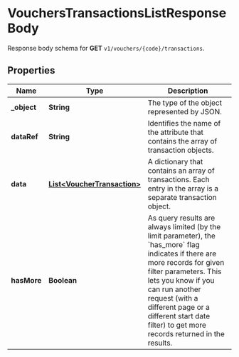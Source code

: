 

# VouchersTransactionsListResponseBody

Response body schema for **GET** `v1/vouchers/{code}/transactions`.

## Properties

| Name | Type | Description |
|------------ | ------------- | ------------- |
|**_object** | **String** | The type of the object represented by JSON. |
|**dataRef** | **String** | Identifies the name of the attribute that contains the array of transaction objects. |
|**data** | [**List&lt;VoucherTransaction&gt;**](VoucherTransaction.md) | A dictionary that contains an array of transactions. Each entry in the array is a separate transaction object. |
|**hasMore** | **Boolean** | As query results are always limited (by the limit parameter), the &#x60;has_more&#x60; flag indicates if there are more records for given filter parameters. This lets you know if you can run another request (with a different page or a different start date filter) to get more records returned in the results. |



